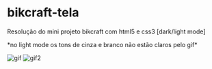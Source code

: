 # bikcraft-tela
<p>Resolução do mini projeto bikcraft com html5 e css3 [dark/light mode]</p>
<p>*no light mode os tons de cinza e branco não estão claros pelo gif*</p>

![gif](https://user-images.githubusercontent.com/98062444/179372198-efdfc3e7-5e92-460b-8529-78a0dd8fae68.gif)
![gif2](https://user-images.githubusercontent.com/98062444/179372391-87c7a750-4ace-4b41-b50a-70fb2a9cb1ad.gif)
